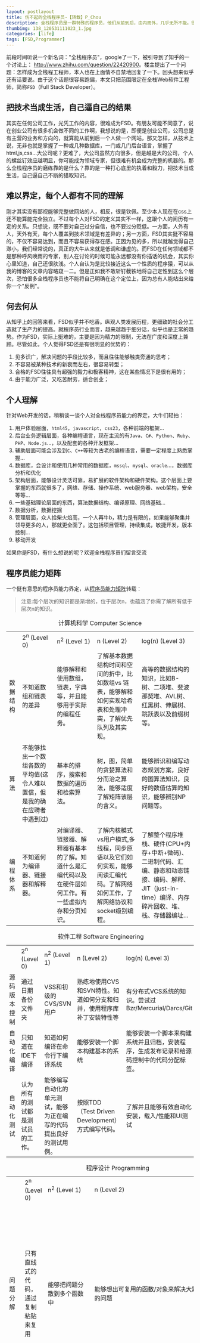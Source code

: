 ```yaml
---
layout: postlayout
title: 伤不起的全栈程序员-【转载】P_Chou
description: 全栈程序员是一群特殊的程序员，他们从前到后，由内而外，几乎无所不能。很多全栈程序员都认为创业是最好的体现能力和价值的地方
thumbimg: 138_120531111023_1.jpg
categories: [life]
tags: [FSD,Programmer]
---
```


前段时间听说一个新名词："全栈程序员"，google了一下，被引导到了知乎的一个讨论上： <http://www.zhihu.com/question/22420900>。楼主提出了一个问题：怎样成为全栈程工程师，本人也在上面情不自禁地回复了一下。回头想来似乎还有话要说。由于这个话题很容易跑偏，本文只把范围限定在全栈Web软件工程师，简称`FSD`（Full Stack Developer）。


## 把技术当成生活，自己逼自己的结果

其实在任何公司工作，光凭工作的内容，很难成为FSD。有朋友可能不同意了，说在创业公司有很多机会做不同的工作啊，我想说的是，即便是创业公司，公司总是有主营的业务和方向的，就算能从前到后一个人做一个网站，那又怎样，从技术上说，无非也就是掌握了一种或几种数据库，一门或几门后台语言，掌握了html,js,css...大公司呢？更难了，大公司虽然方向很多，但是越是大的公司，个人的螺丝钉效应越明显，你可能成为领域专家，但很难有机会成为完整的机器的。那么全栈程序员的磨练靠的是什么？靠的是一种打心底里的执着和毅力，把技术当成生活，自己逼自己不断的猎取知识。


## 难以界定，每个人都有不同的理解

刚才其实没有鄙视能够完整做网站的人，相反，很是钦佩。至少本人现在在css上还不能算能完全独立。不过每个人对FSD的定义其实不一样，这跟个人的阅历有一定的关系。只想说，既不要对自己过分自信，也不要过分贬低。一方面，人外有人，天外有天，每个人覆盖到技术领域是有差异的；另一方面，FSD其实挺不容易的，不仅不容易达到，而且不容易获得存在感。正因为见的多，所以就越觉得自己渺小，我们经常说的，真正的大牛从来就是低调和谦虚的。而FSD在任何领域都不是那种呼风唤雨的专家，别人在讨论的时候可能永远都没有你插话的机会，其实你心里知道，自己还很肤浅。个人自认为是比较接近这么一个性质的程序猿，可以从我的博客的文章内容略窥一二。但是正如我不敢斩钉截铁地将自己定性到这么个层次，恐怕很多全栈程序员也不能将自己明确在这个定位上，因为总有人能站出来给你一个"反例"。


## 何去何从

从知乎上的回答来看，FSD似乎并不吃香。纵观人类发展历程，更细致的社会分工造就了生产力的提高。就程序员行业而言，越来越趋于细分话，似乎也是正常的趋势。作为FSD，实际上挺难的，主要是因为精力的限制，无法在广度和深度上兼顾。尽管如此，个人觉得FSD还是有很明显的优势的：

1. 见多识广，解决问题的手段比较多，而且往往能够触类旁通的思考；
2. 不容易被某种技术的新衰而左右，很容易转型；
3. 合格的FSD往往具有超强的毅力和极客精神，这在某些情况下是很有用的；
4. 由于能力广泛，又吃苦耐劳，适合创业；
 

## 个人理解

针对Web开发的话，稍稍谈一谈个人对全栈程序员能力的界定，大牛们轻拍：

1. 用户体验层面，`html45`，`javascript`，`css23`，各种前端的框架...
2. 后台业务逻辑层面，各种编程语言，现在主流的有`Java`、`C#`、`Python`、`Ruby`、`PHP`、`Node.js`...，以及配套的各种开发框架...
3. 辅助层面可能会涉及到`C`、`C++`等较为古老的编程语言，需要一定程度上熟悉掌握...
4. 数据库，会设计和使用几种常用的数据库，`mssql`、`mysql`、`oracle`...，数据库分析和优化
5. 架构层面，能够设计灵活可靠，易扩展的软件架构和硬件架构。这个层面上要掌握的东西就很多了，网络、存储、操作系统、web服务器、web架构，安全等等...
6. 一些基础理论层面的东西，算法数据结构、编译原理、网络基础...
7. 数据分析，数据挖掘
8. 管理层面，众人拾柴火焰高，一个人再牛b，精力是有限的，如果能够聚集并领导更多的人，那就更全面了。这包括项目管理，持续集成，敏捷开发，版本控制...
9. 移动开发

如果你是FSD，有什么想说的呢？欢迎全栈程序员们留言交流

## 程序员能力矩阵

一个挺有意思的程序员能力界定，从[程序员能力矩阵](http://static.icybear.net/%5BCN%5DProgrammer%20competency%20matrix.htm)转载：

> 注意:每个层次的知识都是渐增的，位于层次n，也蕴涵了你需了解所有低于层次n的知识。

 <div class="table-responsive"> <table class="table-bordered table"> <caption>计算机科学 Computer Science</caption> <tbody> <tr class="headers"> <td>&nbsp;</td> <td>2<sup>n</sup> <span class="explain">(Level 0)</span></td> <td>n<sup>2</sup> <span class="explain">(Level 1)</span></td> <td>n <span class="explain">(Level 2)</span></td> <td>log(n) <span class="explain">(Level 3)</span></td></tr> <tr class="q"> <td>数据结构</td> <td>不知道数组和链表的差异 </td> <td>能够解释和使用数组，链表，字典等，并且能够用于实际的编程任务。</td> <td>了解基本数据结构时间和空间的折中，比如数组vs 链表，能够解释如何实现哈希表和处理冲突，了解优先队列及其实现。 </td> <td>高等的数据结构的知识，比如B-树、二项堆、斐波那契堆、AVL树、红黑树、伸展树、跳跃表以及前缀树等。</td></tr> <tr class="q"> <td>算法</td> <td>不能够找出一个数组各数的平均值(这令人难以置信，但是我的确在应聘者中遇到过) </td> <td>基本的排序，搜索和数据的遍历和检索算法。</td> <td>树，图，简单的贪婪算法和分而治之算法，能够适度了解矩阵该层的含义。</td> <td>能够辨识和编写动态规划方案，良好的图算法知识，良好的数值估算的知识，能够辨别NP问题等。 </td></tr> <tr class="q"> <td>编程体系</td> <td>不知道何为编译器、链接器和解释器。 </td> <td>对编译器、链接器、解释器有基本的了解。知道什么是汇编代码以及在硬件层如何工作。有一些虚拟内存和分页知识。 </td> <td>了解内核模式vs用户模式,多线程，同步原语以及它们如何实现，能够阅读汇编代码。了解网络如何工作，了解网络协议和socket级别编程。 </td> <td>了解整个程序堆栈、硬件(CPU+内存+中断+微码)、二进制代码、汇编、静态和动态链接、编码、解释、JIT（just-in-time）编译、内存碎片回收、堆、栈、存储器编址…</td></tr></tbody></table></div> <div class="table-responsive"> <table class="table-bordered table"> <caption>软件工程 Software Engineering </caption> <tbody> <tr class="headers"> <td>&nbsp;</td> <td>2<sup>n</sup> <span class="explain">(Level 0)</span></td> <td>n<sup>2</sup> <span class="explain">(Level 1)</span></td> <td>n <span class="explain">(Level 2)</span></td> <td>log(n) <span class="explain">(Level 3)</span></td></tr> <tr class="q"> <td>源码版本控制</td> <td>通过日期备份文件夹 </td> <td>VSS和初级的CVS/SVN用户</td> <td>熟练地使用CVS和SVN特性。知道如何分支和归并，使用程序库补丁安装特性等 </td> <td>有分布式VCS系统的知识。尝试过Bzr/Mercurial/Darcs/Git</td></tr> <tr class="q"> <td>自动化编译</td> <td>只知道在IDE下编译 </td> <td>知道如何编译在命令行下编译系统 </td> <td>能够安装一个脚本构建基本的系统 </td> <td>能够安装一个脚本来构建系统并且归档，安装程序，生成发布记录和给源码控制中的代码分配标签。</td></tr> <tr class="q"> <td>自动化测试</td> <td>认为所有的测试都是测试员的工作。 </td> <td>能够编写自动化的单元测试，能够为正在编写的代码提出良好的测试用例。 </td> <td>按照TDD （Test Driven Development）方式编写代码。</td> <td>了解并且能够有效自动化安装，载入/性能和UI测试</td></tr> <tr></tr></tbody></table></div> <div class="table-responsive"> <table class="table-bordered table"> <caption>程序设计 Programming</caption> <tbody> <tr class="headers"> <td>&nbsp;</td> <td>2<sup>n</sup> <span class="explain">(Level 0)</span></td> <td>n<sup>2</sup> <span class="explain">(Level 1)</span></td> <td>n <span class="explain">(Level 2)</span></td> <td>log(n) <span class="explain">(Level 3)</span></td></tr> <tr class="q"> <td>问题分解</td> <td>只有直线式的代码，通过复制粘贴来复用 </td> <td>能够把问题分散到多个函数中 </td> <td>能够想出可复用的函数/对象来解决大题的问题 </td> <td>使用适宜的数据结构和算法，写出通用的/面向对象的代码来封装问题的易改变的层面。</td></tr> <tr class="q"> <td>系统分解</td> <td>N想不出比单一的文件/类更好的层面 </td> <td>如果不在同一平台或没采用相同的技术，能够把问题空间和设计方案分解。 </td> <td>能够设计跨技术/平台的系统。 </td> <td>能够在多个产品线和与外部体系一体化中虚拟化和设计复制的系统。同时也能够设计支持系统监视、报告、故障恢复等。</td></tr> <tr class="q"> <td>交流</td> <td>不能向同伴表达想法/主意。匮乏拼写和语法的能力。 </td> <td>同伴能了解你在说什么。有良好的拼写和语法能力。 </td> <td>能够和同伴进行高效的交流</td> <td>能够使用清晰的方式了解和交流想法/设计/主意/细则，能适应每种环境的交流 </td></tr> <tr class="q"> <td>同一文件中代码组织</td> <td>同一文件中组织没有依据 </td> <td>按照逻辑性或者易接近的方法 </td> <td>代码分块和对于其他源文件来说是易于是释,引用其他源文件时有良好的注释 </td> <td>文档头部有许可声明，总结，良好的注释，一致的空格缩进。文档外观美观。</td></tr> <tr class="q"> <td>跨文件代码组织</td> <td>没够想过给代码跨文件组织</td> <td>相关文件按文件夹分组 </td> <td>每个物理文件都有独立的目的，比如一个类的定义，一个特性的实现等。 </td> <td>代码在物理层组织紧密，在文件名上与设计和外观相匹配，可以通过文件分布方式洞察设计理念。</td></tr> <tr class="q"> <td>源码树组织</td> <td>一切都放在一个文件夹内 </td> <td>初步地将代码分散进对应逻辑的文件夹。 </td> <td>没有循环依赖，二进制文件，库，文档，构建，第三方的代码都组织进合适的文件夹内。 </td> <td>源码树的物理布局与逻辑层次、组织方式相匹配。可以通过目录名称和组织方式洞察设计理念。 </td></tr> <tr class="q"> <td>代码可读性</td> <td>单音节的名称（在国内应该是那些类似用汉语拼音命名的习惯） </td> <td>对文件、变量、类、方法等，有良好的命名。 </td> <td>没有长函数、注释解释不常规的代码，bug修复,代码假设。 </td> <td>代码假设验证使用断言，自然的代码流，没有深层嵌套的条件和方法</td></tr> <tr class="q"> <td>防御性编码</td> <td>不知道这个概念</td> <td>检查代码中所有的参数，对关键的假设进行断言 </td> <td>确保检查了返回值和使代码失败的异常。 </td> <td>有自己的库来帮助防御性编程、编写单元测试模拟故障</td></tr> <tr class="q"> <td>错误处理</td> <td>只给乐观的情形编码 </td> <td>基本的代码错误处理，抛出异常/生成错误 </td> <td>确保错误/异常留在程序中有良好的状态，资源，连接，内存都有被合适的清理。 </td> <td>在编码之前察觉可能出现的异常，在代码的所有层次中维持一致性的异常处理策略，提出整个系统的错误处理准则。</td></tr> <tr class="q"> <td>IDE</td> <td>IDE大部分用来进行文本编辑 </td> <td>了解其周围的接口，能够高效地通过菜单来使用IDE</td> <td>了解最常操作的键盘快捷键 </td> <td>编写自定义宏</td></tr> <tr class="q"> <td>API</td> <td>需要频繁地查阅文档 </td> <td>把最频繁使用的API记在脑子里 </td> <td>广阔且深入的API知识。 </td> <td>为了使实际任务中常用API使用更加便捷，编写过API的上层库，填补API之间的缺口。 </td></tr> <tr class="q"> <td>框架</td> <td>没有使用过主平台外的任何框架 </td> <td>听过但没用过平台下流行的可用框架</td> <td>在专业的职位中使用过一个以上的框架，通晓各框架的特色。</td> <td>某框架的作者</td></tr> <tr class="q"> <td>需求分析</td> <td>接受给定的需求和代码规格 </td> <td>能对规格的遗漏提出疑问 </td> <td>了解全面情况，提出需要被规格化的整体范围。</td> <td>能够提出更好的可选方案，根据经验的浮现给出需求</td></tr> <tr class="q"> <td>脚本</td> <td>不具备脚本工具的知识 </td> <td>批处理文件/shell脚本 </td> <td>Perl/Python/Ruby/VBScript/Powershell </td> <td>写过并且发表过可重用的代码</td></tr> <tr class="q"> <td>数据库</td> <td>认为Excel就是数据库 </td> <td>知道基本的数据库概念，规范化、ACID（原子性Atomicity、一致性Consistency、隔离性Isolation、持久性Durability）、事务化，能够写简单的select语句 </td> <td>能够牢记在运行时必要查询中设计良好的规范化数据库模式， 精通用户视图，存储过程，触发器和用户定义类型。知道聚集与非聚集索引之间的差异。精通使用ORM（Object Relational Mapping对象关系映射）工具 </td> <td>能做基本的数据库管理，性能优化，索引优化，编写高级的select查询，能够使用相关sql来替换游标，理解数据内部的存储，了解如何镜像、复制数据库。知道两段数据提交如何工作</td></tr></tbody></table></div> <div class="table-responsive"> <table class="table-bordered table"> <caption>经验 Experience </caption> <tbody> <tr class="headers"> <td>&nbsp;</td> <td>2<sup>n</sup> <span class="explain">(Level 0)</span></td> <td>n<sup>2</sup> <span class="explain">(Level 1)</span></td> <td>n <span class="explain">(Level 2)</span></td> <td>log(n) <span class="explain">(Level 3)</span></td></tr> <tr class="q"> <td>专业语言经验</td> <td>命令式语言和面向对象语言 </td> <td>命令式语言,面向对象语言和说明型语言(SQL),如果了解静态类型vs动态类型，弱类型vs强类型则有加分 </td> <td>函数式语言,如果了解延缓求值，局部套用函数，延续则有加分 </td> <td>并发语言(Erlang, Oz) 逻辑语言(Prolog)</td></tr> <tr class="q"> <td>专业平台经验</td> <td>1 </td> <td>2-3 </td> <td>4-5 </td> <td>6+</td></tr> <tr class="q"> <td>专业经验年龄</td> <td>1 </td> <td>2-5 </td> <td>6-9 </td> <td>10+</td></tr> <tr class="q"> <td>领域知识</td> <td>没有该领域的知识 </td> <td>在该领域中曾经至少为一个产品工作过</td> <td>在同一领域中为多个产品工作过 </td> <td>领域专家。在该领域设计和实现数种产品/方案。精通该领域使用的标准条款和协议</td></tr></tbody></table></div> <div class="table-responsive"> <table class="table-bordered table"> <caption>学识 Knowledge </caption> <tbody> <tr class="headers"> <td>&nbsp;</td> <td>2<sup>n</sup> <span class="explain">(Level 0)</span></td> <td>n<sup>2</sup> <span class="explain">(Level 1)</span></td> <td>n <span class="explain">(Level 2)</span></td> <td>log(n) <span class="explain">(Level 3)</span></td></tr> <tr class="q"> <td>工具知识</td> <td>仅限于主要的IDE(VS.Net, Eclipse等) </td> <td>知道一些流行和标准工具的备选方案 </td> <td>对编辑器、调试器、IDE、开源的备选方案有很好的了解。比如某人了解大多数Scott Hanselman的威力工具列表中的工具，使用过ORM工具。</td> <td>实际地编写过工具和脚本，如果这些被发布则有加分</td></tr> <tr class="q"> <td>语言接触</td> <td>命令式语言和面向对象语言</td> <td>命令式语言、面向对象语言和说明型语言(SQL),如果了解静态类型vs动态类型、弱类型vs强类型则有加分 </td> <td>函数式语言,如果了解延缓求值、局部套用函数、continuations （源于scheme中的一种高级控制结构）则有加分 </td> <td>并发语言(Erlang, Oz) 逻辑语言(Prolog) </td></tr> <tr class="q"> <td>代码库知识</td> <td>从来没有查询过代码库 </td> <td>基本的代码层知识，了解如果构建系统 </td> <td>良好的代码库工作知识，实现过几次bug修复或者完成了一些细小的特性 </td> <td>实现了代码库中多个大型特性，能够轻松地将多数特性的需求变更具体化，从容地处理bug修复。</td></tr> <tr class="q"> <td>下一代技术知识</td> <td>从来没听说过即将到来的技术 </td> <td>听说过某领域即将到来的技术 </td> <td>下载过alpha preview/CTP/beta版本，并且读过一些文章和手册 </td> <td>试用过预览版而且实际地构建过某物，如果共享给其他人的话则有加分</td></tr> <tr class="q"> <td>平台内部</td> <td>对平台内部毫无所知 </td> <td>有平台基本的内部工作的知识 </td> <td>深度的平台内部知识，能够设想平台如何将程序转换成可执行代码。 </td> <td>编写过增强平台或者为其平台内部提供信息的工具。比如，反汇编工具，反编译工具，调试工具等。</td></tr> <tr class="q"> <td>书籍</td> <td>菜鸟系列，21天系列，24小时系列，蠢货系列... </td> <td>《代码大全》，《别让我思考》, 《精通正则表达式》 </td> <td>《设计模式》，《人件》，《代码珠玑》，《算法设计手册》，《程序员修炼之道》，《人月神话》 </td> <td>《计算机程序设计与解释》，《事务处理:概念与技术》，《计算机程序设计模型》，《计算机程序设计艺术》，《数据库系统导论》 C.J Date版，《Thinking Forth》 ，《Little Schemer》（没找到其中译本）</td></tr> <tr class="q"> <td>博客</td> <td>听过但是从来抽不出空去接触 </td> <td>阅读一些科技/编程/软件工程的博客，并且经常的收听一些播客</td> <td>维护一些博客的链接，收集博主分享的有用的文章和工具</td> <td>维护一个在编程方面，分享有个人见解和思考的博客</td></tr></tbody></table></div>